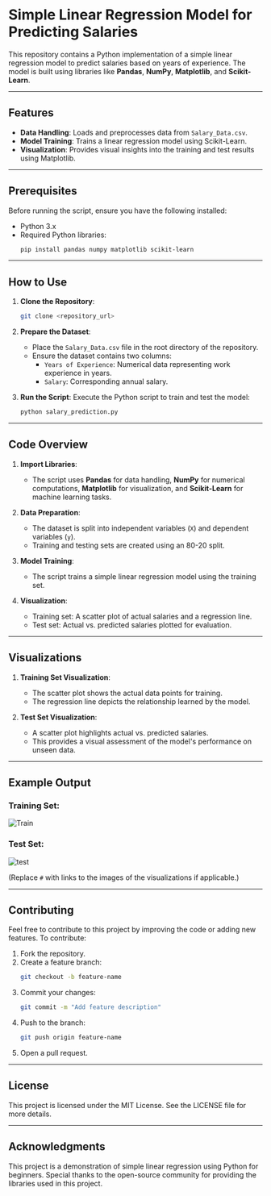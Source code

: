 # Simple Linear Regression Model for Predicting Salaries

This repository contains a Python implementation of a simple linear regression model to predict salaries based on years of experience. The model is built using libraries like **Pandas**, **NumPy**, **Matplotlib**, and **Scikit-Learn**.

---

## Features

- **Data Handling**: Loads and preprocesses data from `Salary_Data.csv`.
- **Model Training**: Trains a linear regression model using Scikit-Learn.
- **Visualization**: Provides visual insights into the training and test results using Matplotlib.

---

## Prerequisites

Before running the script, ensure you have the following installed:

- Python 3.x
- Required Python libraries:
  ```bash
  pip install pandas numpy matplotlib scikit-learn
  ```

---

## How to Use

1. **Clone the Repository**:
   ```bash
   git clone <repository_url>
   ```

2. **Prepare the Dataset**:
   - Place the `Salary_Data.csv` file in the root directory of the repository.
   - Ensure the dataset contains two columns:
     - `Years of Experience`: Numerical data representing work experience in years.
     - `Salary`: Corresponding annual salary.

3. **Run the Script**:
   Execute the Python script to train and test the model:
   ```bash
   python salary_prediction.py
   ```

---

## Code Overview

1. **Import Libraries**:
   - The script uses **Pandas** for data handling, **NumPy** for numerical computations, **Matplotlib** for visualization, and **Scikit-Learn** for machine learning tasks.

2. **Data Preparation**:
   - The dataset is split into independent variables (`X`) and dependent variables (`y`).
   - Training and testing sets are created using an 80-20 split.

3. **Model Training**:
   - The script trains a simple linear regression model using the training set.

4. **Visualization**:
   - Training set: A scatter plot of actual salaries and a regression line.
   - Test set: Actual vs. predicted salaries plotted for evaluation.

---

## Visualizations

1. **Training Set Visualization**:
   - The scatter plot shows the actual data points for training.
   - The regression line depicts the relationship learned by the model.

2. **Test Set Visualization**:
   - A scatter plot highlights actual vs. predicted salaries.
   - This provides a visual assessment of the model's performance on unseen data.

---

## Example Output

### Training Set:

![Train](https://github.com/user-attachments/assets/472aaf22-fd51-4599-bf59-38e7d658279a)


### Test Set:

![test](https://github.com/user-attachments/assets/3e4fe03c-b9bb-4e0a-a17a-62b36c7ac84a)


(Replace `#` with links to the images of the visualizations if applicable.)

---

## Contributing

Feel free to contribute to this project by improving the code or adding new features. To contribute:

1. Fork the repository.
2. Create a feature branch:
   ```bash
   git checkout -b feature-name
   ```
3. Commit your changes:
   ```bash
   git commit -m "Add feature description"
   ```
4. Push to the branch:
   ```bash
   git push origin feature-name
   ```
5. Open a pull request.

---

## License

This project is licensed under the MIT License. See the LICENSE file for more details.

---

## Acknowledgments

This project is a demonstration of simple linear regression using Python for beginners. Special thanks to the open-source community for providing the libraries used in this project.

